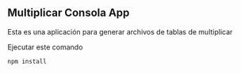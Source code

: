 

## Multiplicar Consola App

Esta es una aplicación para generar archivos de tablas de multiplicar

Ejecutar este comando

````````````
npm install

````````````